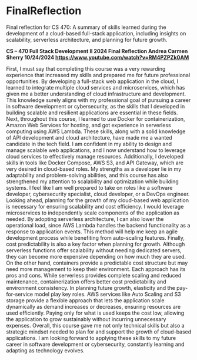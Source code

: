 # FinalReflection
Final reflection for CS 470: A summary of skills learned during the development of a cloud-based full-stack application, including insights on scalability, serverless architecture, and planning for future growth.

**CS – 470 Full Stack Development II 2024
Final Reflection
Andrea Carmen Sherry
10/24/2024
https://www.youtube.com/watch?v=RM4PZPZk0AM**

First, I must say that completing this course was a very rewarding experience that increased my skills and prepared me for future professional opportunities. By developing a full-stack web application in the cloud, I learned to integrate multiple cloud services and microservices, which has given me a better understanding of cloud infrastructure and development. This knowledge surely aligns with my professional goal of pursuing a career in software development or cybersecurity, as the skills that I developed in building scalable and resilient applications are essential in these fields.
Next, throughout this course, I learned to use Docker for containerization, Amazon Web Services for hosting, and got experience in serverless computing using AWS Lambda. These skills, along with a solid knowledge of API development and cloud architecture, have made me a wanted candidate in the tech field. I am confident in my ability to design and manage scalable web applications, and I now understand how to leverage cloud services to effectively manage resources. Additionally, I developed skills in tools like Docker Compose, AWS S3, and API Gateway, which are very desired in cloud-based roles. My strengths as a developer lie in my adaptability and problem-solving abilities, and this course has also strengthened my attention to scalability and optimization while building systems. I feel like I am well prepared to take on roles like a software developer, cybersecurity specialist, cloud developer, or a DevOps engineer.
Looking ahead, planning for the growth of my cloud-based web application is necessary for ensuring scalability and cost efficiency. I would leverage microservices to independently scale components of the application as needed. By adopting serverless architecture, I can also lower the operational load, since AWS Lambda handles the backend functionality as a response to application events. This method will help me keep an agile development process while benefiting from auto-scaling features.
Finally, cost predictability is also a key factor when planning for growth. Although serverless functions offer scalability without needing dedicated servers, they can become more expensive depending on how much they are used. On the other hand, containers provide a predictable cost structure but may need more management to keep their environment. Each approach has its pros and cons. While serverless provides complete scaling and reduced maintenance, containerization offers better cost predictability and environment consistency. In planning future growth, elasticity and the pay-for-service model play key roles. AWS services like Auto Scaling and S3 storage provide a flexible approach that lets the application scale dynamically as demand increases or decreases, ensuring resources are used efficiently. Paying only for what is used keeps the cost low, allowing the application to grow sustainably without incurring unnecessary expenses.
Overall, this course gave me not only technical skills but also a strategic mindset needed to plan for and support the growth of cloud-based applications. I am looking forward to applying these skills to my future career in software development or cybersecurity, constantly learning and adapting as technology evolves.

